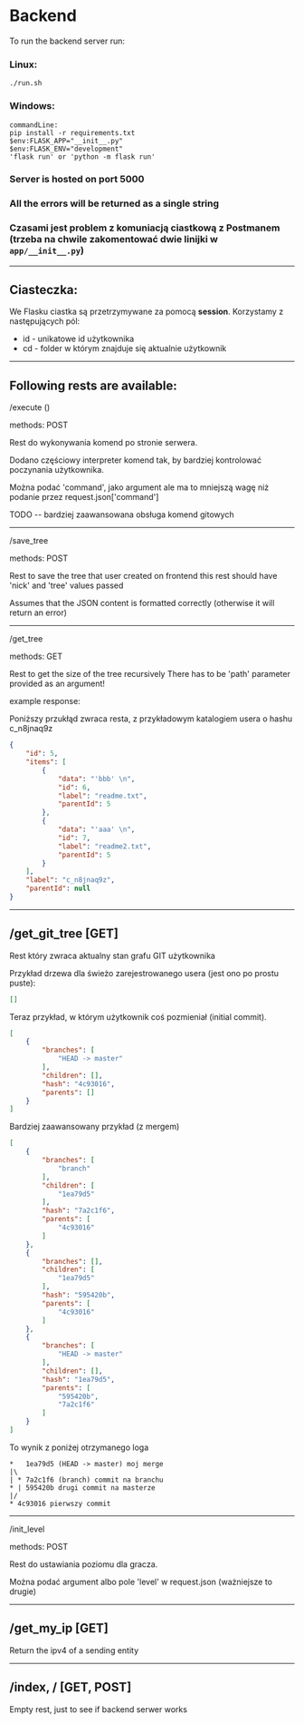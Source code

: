 # Backend

To run the backend server run:

### Linux:

```
./run.sh
```

### Windows:

```
commandLine:
pip install -r requirements.txt
$env:FLASK_APP="__init__.py"
$env:FLASK_ENV="development"
'flask run' or 'python -m flask run'
```

### Server is hosted on port 5000

### All the errors will be returned as a single string

### Czasami jest problem z komuniacją ciastkową z Postmanem (trzeba na chwile zakomentować dwie linijki w `app/__init__.py`)

---

## Ciasteczka:

We Flasku ciastka są przetrzymywane za pomocą **session**. 
Korzystamy z następujących pól:

* id - unikatowe id użytkownika
* cd - folder w którym znajduje się aktualnie użytkownik

---

## Following rests are available:

/execute ()

methods: POST

Rest do wykonywania komend po stronie serwera.

Dodano częściowy interpreter komend tak, by bardziej kontrolować poczynania
użytkownika. 

Można podać 'command', jako argument ale ma to mniejszą wagę niż podanie przez
request.json['command']

TODO -- bardziej zaawansowana obsługa komend gitowych

---

/save_tree

methods: POST

Rest to save the tree that user created on frontend
this rest should have 'nick' and 'tree' values passed

Assumes that the JSON content is formatted correctly
(otherwise it will return an error)

---

/get_tree

methods: GET

Rest to get the size of the tree recursively
There has to be 'path' parameter provided as an argument!

example response:

Poniższy przukłąd zwraca resta, z przykładowym katalogiem usera o hashu c_n8jnaq9z

```JSON
{
    "id": 5,
    "items": [
        {
            "data": "'bbb' \n",
            "id": 6,
            "label": "readme.txt",
            "parentId": 5
        },
        {
            "data": "'aaa' \n",
            "id": 7,
            "label": "readme2.txt",
            "parentId": 5
        }
    ],
    "label": "c_n8jnaq9z",
    "parentId": null
}
```

---

## /get_git_tree [GET]

Rest który zwraca aktualny stan grafu GIT użytkownika

Przykład drzewa dla świeżo zarejestrowanego usera (jest ono po prostu puste):

```JSON
[]
```

Teraz przykład, w którym użytkownik coś pozmieniał (initial commit).

```JSON
[
    {
        "branches": [
            "HEAD -> master"
        ],
        "children": [],
        "hash": "4c93016",
        "parents": []
    }
]
```

Bardziej zaawansowany przykład (z mergem)

```JSON
[
    {
        "branches": [
            "branch"
        ],
        "children": [
            "1ea79d5"
        ],
        "hash": "7a2c1f6",
        "parents": [
            "4c93016"
        ]
    },
    {
        "branches": [],
        "children": [
            "1ea79d5"
        ],
        "hash": "595420b",
        "parents": [
            "4c93016"
        ]
    },
    {
        "branches": [
            "HEAD -> master"
        ],
        "children": [],
        "hash": "1ea79d5",
        "parents": [
            "595420b",
            "7a2c1f6"
        ]
    }
]
```

To wynik z poniżej otrzymanego loga

```
*   1ea79d5 (HEAD -> master) moj merge
|\
| * 7a2c1f6 (branch) commit na branchu
* | 595420b drugi commit na masterze
|/
* 4c93016 pierwszy commit

```

---

/init_level

methods: POST

Rest do ustawiania poziomu dla gracza.

Można podać argument albo pole 'level' w request.json (ważniejsze to drugie)


---

## /get_my_ip [GET]

Return the ipv4 of a sending entity

---

## /index, / [GET, POST]

Empty rest, just to see if backend serwer works
